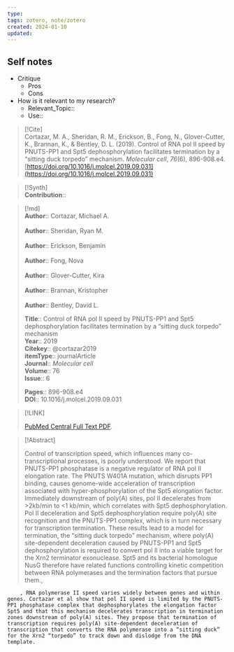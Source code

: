 ```yaml
---
type:
tags: zotero, note/zotero
created: 2024-01-10
updated:
---
```

## Self notes
- Critique
	- Pros
	- Cons
- How is it relevant to my research?
	- Relevant_Topic::
	- Use::


> [!Cite]  
> Cortazar, M. A., Sheridan, R. M., Erickson, B., Fong, N., Glover-Cutter, K., Brannan, K., & Bentley, D. L. (2019). Control of RNA pol II speed by PNUTS-PP1 and Spt5 dephosphorylation facilitates termination by a “sitting duck torpedo” mechanism. _Molecular cell_, _76_(6), 896-908.e4. [https://doi.org/10.1016/j.molcel.2019.09.031](https://doi.org/10.1016/j.molcel.2019.09.031)

>[!Synth]  
>**Contribution**::

>[!md]  
> **Author**:: Cortazar, Michael A.<br>  
> **Author**:: Sheridan, Ryan M.<br>  
> **Author**:: Erickson, Benjamin<br>  
> **Author**:: Fong, Nova<br>  
> **Author**:: Glover-Cutter, Kira<br>  
> **Author**:: Brannan, Kristopher<br>  
> **Author**:: Bentley, David L.<br>  
>  
> **Title**:: Control of RNA pol II speed by PNUTS-PP1 and Spt5 dephosphorylation facilitates termination by a “sitting duck torpedo” mechanism  
> **Year**:: 2019  
> **Citekey**:: @cortazar2019  
>**itemType**:: journalArticle  
>**Journal**:: *Molecular cell*  
>**Volume**:: 76  
>**Issue**:: 6  
>  
>  
>  
> **Pages**:: 896-908.e4  
>**DOI**:: 10.1016/j.molcel.2019.09.031  
>

> [!LINK]  
>  
> [PubMed Central Full Text PDF](file://C:\Users\kill9\Zotero\storage\MB2T7WGH\Cortazar%20등%20-%202019%20-%20Control%20of%20RNA%20pol%20II%20speed%20by%20PNUTS-PP1%20and%20Spt5%20.pdf).

> [!Abstract]  
>  
> Control of transcription speed, which influences many co-transcriptional processes, is poorly understood. We report that PNUTS-PP1 phosphatase is a negative regulator of RNA pol II elongation rate. The PNUTS W401A mutation, which disrupts PP1 binding, causes genome-wide acceleration of transcription associated with hyper-phosphorylation of the Spt5 elongation factor. Immediately downstream of poly(A) sites, pol II decelerates from >2kb/min to <1 kb/min, which correlates with Spt5 dephosphorylation. Pol II deceleration and Spt5 dephosphorylation require poly(A) site recognition and the PNUTS-PP1 complex, which is in turn necessary for transcription termination. These results lead to a model for termination, the “sitting duck torpedo” mechanism, where poly(A) site-dependent deceleration caused by PNUTS-PP1 and Spt5 dephosphorylation is required to convert pol II into a viable target for the Xrn2 terminator exonuclease. Spt5 and its bacterial homologue NusG therefore have related functions controlling kinetic competition between RNA polymerases and the termination factors that pursue them., 
          
        , RNA polymerase II speed varies widely between genes and within genes. Cortazar et al show that pol II speed is limited by the PNUTS-PP1 phosphatase complex that dephosphorylates the elongation factor Spt5 and that this mechanism decelerates transcription in termination zones downstream of poly(A) sites. They propose that termination of transcription requires poly(A) site-dependent deceleration of transcription that converts the RNA polymerase into a “sitting duck” for the Xrn2 “torpedo” to track down and dislodge from the DNA template.  
>